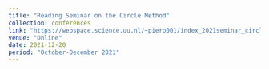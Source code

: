 ```yaml
---
title: "Reading Seminar on the Circle Method"
collection: conferences
link: "https://webspace.science.uu.nl/~piero001/index_2021seminar_circle_method.html"
venue: "Online"
date: 2021-12-20
period: "October-December 2021"
---
```

